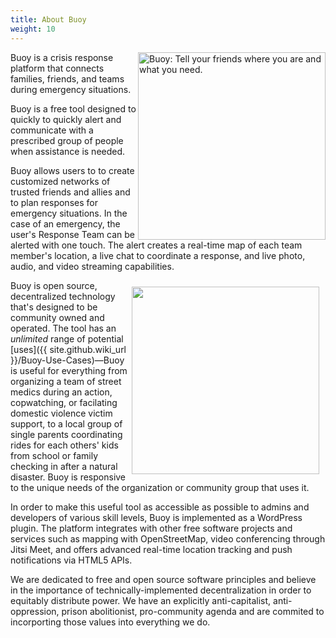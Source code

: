 ```yaml
---
title: About Buoy
weight: 10
---
```


<img src="http://i.imgur.com/cADD79P.png" alt="Buoy: Tell your friends where you are and what you need." align="right" width="300" />

Buoy is a crisis response platform that connects families, friends, and teams during emergency situations. 

Buoy is a free tool designed to quickly to quickly alert and communicate with a prescribed group of people when assistance is needed.

Buoy allows users to to create customized networks of trusted friends and allies and to plan responses for emergency situations. In the case of an emergency, the user's Response Team can be alerted with one touch. The alert creates a real-time map of each team member's location, a live chat to coordinate a response, and live photo, audio, and video streaming capabilities.

<img src="https://ps.w.org/buoy/assets/screenshot-10.png?rev=1397119" alt="" align="right" width="300" style="margin: 10px 10px 10px 0" />

Buoy is open source, decentralized technology that's designed to be community owned and operated. The tool has an *unlimited* range of potential [uses]({{ site.github.wiki_url }}/Buoy-Use-Cases)&mdash;Buoy is useful for everything from organizing a team of street medics during an action, copwatching, or facilating domestic violence victim support, to a local group of single parents coordinating rides for each others' kids from school or family checking in after a natural disaster. Buoy is responsive to the unique needs of the organization or community group that uses it.

In order to make this useful tool as accessible as possible to admins and developers of various skill levels, Buoy is implemented as a WordPress plugin. The platform integrates with other free software projects and services such as mapping with OpenStreetMap, video conferencing through Jitsi Meet, and offers advanced real-time location tracking and push notifications via HTML5 APIs.

We are dedicated to free and open source software principles and believe in the importance of technically-implemented decentralization in order to equitably distribute power. We have an explicitly anti-capitalist, anti-oppression, prison abolitionist, pro-community agenda and are commited to incorporting those values into everything we do.
